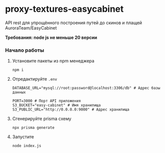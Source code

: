 # proxy-textures-easycabinet
API rest для упрощённого построения путей до скинов и плащей AuroraTeam/EasyCabinet

**Требования: node js не меньше 20 версии**
### Начало работы

1. Установите пакеты из npm менеджера
    ```
    npm i
    ```
2. Отредактируйте ``.env``
    ```
    DATABASE_URL="mysql://root:password@localhost:3306/db" # Адрес базы данных

    PORT=3000 # Порт API приложения
    S3_BUCKET="easy-cabinet" # Имя хранилища
    S3_PUBLIC_URL="http://0.0.0.0:9000" # Адрес хранилища
    ```
3. Сгенерируйте prisma схему
    ```
    npx prisma generate
    ```
4. Запустите
    ```
    node index.js
    ```